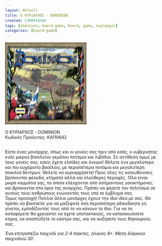 ```yaml
---
layout: default
title: Ο ΚΥΡΙΑΡΧΟΣ - DOMINION
created: 1308918384
tags: [dominion, board-game, board, game, κυρίαρχος]
categories: [board-game]
---
```

<p class="rtecenter">
	<img alt="" src="/assets/images/dominion.jpg" style="width: 269px; height: 270px;" /></p>
<p>
	<span class="text01">&Omicron; &Kappa;&Upsilon;&Rho;&Iota;&Alpha;&Rho;&Chi;&Omicron;&Sigma; - DOMINION</span><br />
	&Kappa;&omega;&delta;&iota;&kappa;ό&sigmaf; &Pi;&rho;&omicron;ϊό&nu;&tau;&omicron;&sigmaf;: KA110642<br />
	&nbsp;</p>
<p>
	&Epsilon;ί&sigma;&tau;&epsilon; έ&nu;&alpha;&sigmaf; &mu;&omicron;&nu;ά&rho;&chi;&eta;&sigmaf;, ό&pi;&omega;&sigmaf; &kappa;&alpha;&iota; &omicron;&iota; &gamma;&omicron;&nu;&epsilon;ί&sigmaf; &sigma;&alpha;&sigmaf; &pi;&rho;&iota;&nu; &alpha;&pi;ό &epsilon;&sigma;ά&sigmaf;, &omicron; &kappa;&upsilon;&beta;&epsilon;&rho;&nu;ή&tau;&eta;&sigmaf; &epsilon;&nu;ό&sigmaf; &mu;&iota;&kappa;&rho;&omicron;ύ &beta;&alpha;&sigma;&iota;&lambda;&epsilon;ί&omicron;&upsilon; &gamma;&epsilon;&mu;ά&tau;&omicron;&upsilon; &pi;&omicron;&tau;ά&mu;&iota;&alpha; &kappa;&alpha;&iota; &lambda;&iota;&beta;ά&delta;&iota;&alpha;. &Sigma;&epsilon; &alpha;&nu;&tau;ί&theta;&epsilon;&sigma;&eta; ό&mu;&omega;&sigmaf; &mu;&epsilon; &tau;&omicron;&upsilon;&sigmaf; &gamma;&omicron;&nu;&epsilon;ί&sigmaf; &sigma;&alpha;&sigmaf;, &epsilon;&sigma;&epsilon;ί&sigmaf; έ&chi;&epsilon;&tau;&epsilon; &epsilon;&lambda;&pi;ί&delta;&epsilon;&sigmaf; &kappa;&alpha;&iota; ό&nu;&epsilon;&iota;&rho;&alpha;! &Theta;έ&lambda;&epsilon;&tau;&epsilon; έ&nu;&alpha; &mu;&epsilon;&gamma;&alpha;&lambda;ύ&tau;&epsilon;&rho;&omicron; &kappa;&alpha;&iota; &pi;&iota;&omicron; &epsilon;&upsilon;&chi;ά&rho;&iota;&sigma;&tau;&omicron; &beta;&alpha;&sigma;ί&lambda;&epsilon;&iota;&omicron;, &mu;&epsilon; &pi;&epsilon;&rho;&iota;&sigma;&sigma;ό&tau;&epsilon;&rho;&alpha; &pi;&omicron;&tau;ά&mu;&iota;&alpha; &kappa;&alpha;&iota; &mu;&epsilon;&gamma;&alpha;&lambda;ύ&tau;&epsilon;&rho;&eta; &pi;&omicron;&iota;&kappa;&iota;&lambda;ί&alpha; &delta;έ&nu;&tau;&rho;&omega;&nu;. &Theta;έ&lambda;&epsilon;&tau;&epsilon; &nu;&alpha; &kappa;&upsilon;&rho;&iota;&alpha;&rho;&chi;ή&sigma;&epsilon;&tau;&epsilon;! &Pi;&rho;&omicron;&sigmaf; ό&lambda;&epsilon;&sigmaf; &tau;&iota;&sigmaf; &kappa;&alpha;&tau;&epsilon;&upsilon;&theta;ύ&nu;&sigma;&epsilon;&iota;&sigmaf; &beta;&rho;ί&sigma;&kappa;&omicron;&nu;&tau;&alpha;&iota; &phi;έ&omicron;&upsilon;&delta;&alpha;, &kappa;&tau;ή&mu;&alpha;&tau;&alpha; &alpha;&lambda;&lambda;ά &kappa;&alpha;&iota; &epsilon;&lambda;&epsilon;ύ&theta;&epsilon;&rho;&epsilon;&sigmaf; &pi;&epsilon;&rho;&iota;&omicron;&chi;έ&sigmaf;. Ό&lambda;&alpha; &epsilon;ί&nu;&alpha;&iota; &mu;&iota;&kappa;&rho;ά &kappa;&omicron;&mu;&mu;ά&tau;&iota;&alpha; &gamma;&eta;&sigmaf;, &tau;&alpha; &omicron;&pi;&omicron;ί&alpha; &epsilon;&lambda;έ&gamma;&chi;&omicron;&nu;&tau;&alpha;&iota; &alpha;&pi;ό &alpha;&sigma;ή&mu;&alpha;&nu;&tau;&omicron;&upsilon;&sigmaf; &gamma;&alpha;&iota;&omicron;&kappa;&tau;ή&mu;&omicron;&nu;&epsilon;&sigmaf; &kappa;&alpha;&iota; &beta;&rho;ί&sigma;&kappa;&omicron;&nu;&tau;&alpha;&iota; &sigma;&tau;&alpha; ό&rho;&iota;&alpha; &tau;&eta;&sigmaf; &alpha;&nu;&alpha;&rho;&chi;ί&alpha;&sigmaf;. &Pi;&rho;έ&pi;&epsilon;&iota; &nu;&alpha; &phi;έ&rho;&epsilon;&tau;&epsilon; &tau;&omicron;&nu; &pi;&omicron;&lambda;&iota;&tau;&iota;&sigma;&mu;ό &sigma;&epsilon; &alpha;&upsilon;&tau;&omicron;ύ&sigmaf; &tau;&omicron;&upsilon;&sigmaf; &alpha;&nu;&theta;&rho;ώ&pi;&omicron;&upsilon;&sigmaf; &epsilon;&nu;ώ&nu;&omicron;&nu;&tau;ά&sigmaf; &tau;&omicron;&upsilon;&sigmaf; &upsilon;&pi;ό &tau;&omicron; έ&mu;&beta;&lambda;&eta;&mu;ά &sigma;&alpha;&sigmaf;.<br />
	Ό&mu;&omega;&sigmaf; &pi;&rho;&omicron;&sigma;&omicron;&chi;ή! &Pi;&omicron;&lambda;&lambda;&omicron;ί ά&lambda;&lambda;&omicron;&iota; &mu;&omicron;&nu;ά&rho;&chi;&epsilon;&sigmaf; έ&chi;&omicron;&upsilon;&nu; &tau;&eta;&nu; ί&delta;&iota;&alpha; &iota;&delta;έ&alpha; &mu;&epsilon; &sigma;&alpha;&sigmaf;. &Theta;&alpha; &pi;&rho;έ&pi;&epsilon;&iota; &nu;&alpha; &beta;&iota;&alpha;&sigma;&tau;&epsilon;ί&tau;&epsilon; &gamma;&iota;&alpha; &nu;&alpha; &mu;&alpha;&zeta;έ&psi;&epsilon;&tau;&epsilon; ό&sigma;&eta; &pi;&epsilon;&rho;&iota;&sigma;&sigma;ό&tau;&epsilon;&rho;&eta; &alpha;&delta;&iota;&epsilon;&kappa;&delta;ί&kappa;&eta;&tau;&eta; &gamma;&eta; &gamma;ί&nu;&epsilon;&tau;&alpha;&iota;, &epsilon;&mu;&pi;&omicron;&delta;ί&zeta;&omicron;&nu;&tau;ά&sigmaf; &tau;&omicron;&upsilon;&sigmaf; &alpha;&pi;ό &tau;&omicron; &nu;&alpha; &kappa;ά&nu;&omicron;&upsilon;&nu; &tau;&omicron; ί&delta;&iota;&omicron;. &Gamma;&iota;&alpha; &nu;&alpha; &tau;&alpha; &kappa;&alpha;&tau;&alpha;&phi;έ&rho;&epsilon;&tau;&epsilon; &theta;&alpha; &chi;&rho;&epsilon;&iota;&alpha;&sigma;&tau;&epsilon;ί &nu;&alpha; έ&chi;&epsilon;&tau;&epsilon; &upsilon;&pi;&omicron;&tau;&alpha;&kappa;&tau;&iota;&kappa;&omicron;ύ&sigmaf;, &nu;&alpha; &kappa;&alpha;&tau;&alpha;&sigma;&kappa;&epsilon;&upsilon;ά&sigma;&epsilon;&tau;&epsilon; &kappa;&tau;ί&rho;&iota;&alpha;, &nu;&alpha; &alpha;&nu;&alpha;&pi;&tau;ύ&xi;&epsilon;&tau;&epsilon; &tau;&omicron; &kappa;ά&sigma;&tau;&rho;&omicron; &sigma;&alpha;&sigmaf;, &kappa;&alpha;&iota; &nu;&alpha; &alpha;&upsilon;&xi;ή&sigma;&epsilon;&tau;&epsilon; &tau;&omicron;&upsilon;&sigmaf; &theta;&eta;&sigma;&alpha;&upsilon;&rho;&omicron;ύ&sigmaf; &sigma;&alpha;&sigmaf;.</p>
<p>
	<em>Έ&nu;&alpha; &epsilon;&pi;&iota;&tau;&rho;&alpha;&pi;έ&zeta;&iota;&omicron; &pi;&alpha;&iota;&chi;&nu;ί&delta;&iota; &gamma;&iota;&alpha; 2-4 &pi;&alpha;ί&kappa;&tau;&epsilon;&sigmaf;, &eta;&lambda;&iota;&kappa;ί&alpha;&sigmaf; 8+. &Mu;έ&sigma;&eta; &delta;&iota;ά&rho;&kappa;&epsilon;&iota;&alpha; &pi;&alpha;&iota;&chi;&nu;&iota;&delta;&iota;&omicron;ύ 30΄.</em></p>
